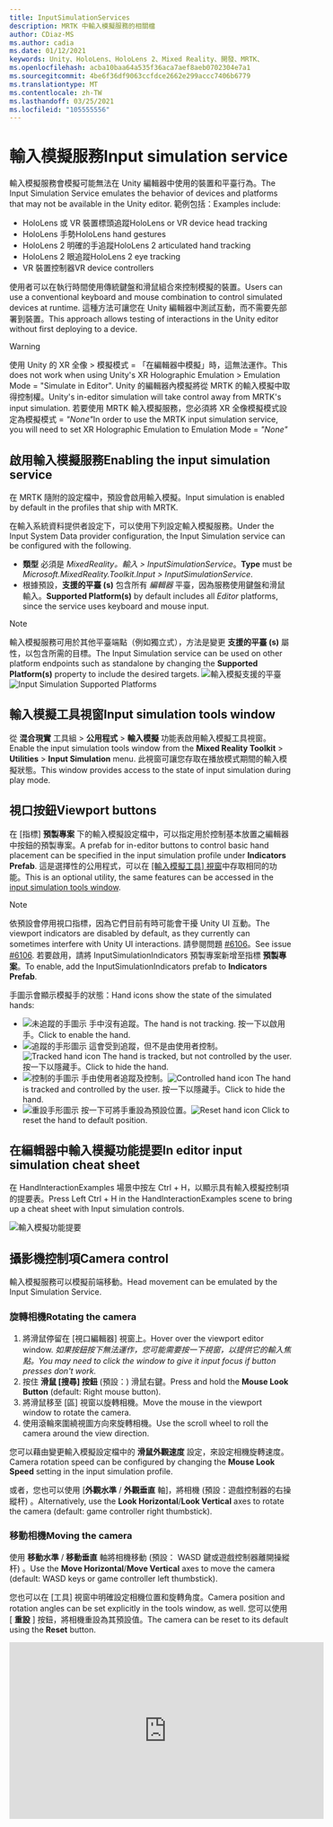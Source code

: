 ```yaml
---
title: InputSimulationServices
description: MRTK 中輸入模擬服務的相關檔
author: CDiaz-MS
ms.author: cadia
ms.date: 01/12/2021
keywords: Unity、HoloLens、HoloLens 2、Mixed Reality、開發、MRTK、
ms.openlocfilehash: acba10baa64a535f36aca7aef8aeb0702304e7a1
ms.sourcegitcommit: 4be6f36df9063ccfdce2662e299accc7406b6779
ms.translationtype: MT
ms.contentlocale: zh-TW
ms.lasthandoff: 03/25/2021
ms.locfileid: "105555556"
---
```

# <a name="input-simulation-service"></a><span data-ttu-id="52080-104">輸入模擬服務</span><span class="sxs-lookup"><span data-stu-id="52080-104">Input simulation service</span></span>

<span data-ttu-id="52080-105">輸入模擬服務會模擬可能無法在 Unity 編輯器中使用的裝置和平臺行為。</span><span class="sxs-lookup"><span data-stu-id="52080-105">The Input Simulation Service emulates the behavior of devices and platforms that may not be available in the Unity editor.</span></span> <span data-ttu-id="52080-106">範例包括：</span><span class="sxs-lookup"><span data-stu-id="52080-106">Examples include:</span></span>

* <span data-ttu-id="52080-107">HoloLens 或 VR 裝置標頭追蹤</span><span class="sxs-lookup"><span data-stu-id="52080-107">HoloLens or VR device head tracking</span></span>
* <span data-ttu-id="52080-108">HoloLens 手勢</span><span class="sxs-lookup"><span data-stu-id="52080-108">HoloLens hand gestures</span></span>
* <span data-ttu-id="52080-109">HoloLens 2 明確的手追蹤</span><span class="sxs-lookup"><span data-stu-id="52080-109">HoloLens 2 articulated hand tracking</span></span>
* <span data-ttu-id="52080-110">HoloLens 2 眼追蹤</span><span class="sxs-lookup"><span data-stu-id="52080-110">HoloLens 2 eye tracking</span></span>
* <span data-ttu-id="52080-111">VR 裝置控制器</span><span class="sxs-lookup"><span data-stu-id="52080-111">VR device controllers</span></span>

<span data-ttu-id="52080-112">使用者可以在執行時間使用傳統鍵盤和滑鼠組合來控制模擬的裝置。</span><span class="sxs-lookup"><span data-stu-id="52080-112">Users can use a conventional keyboard and mouse combination to control simulated devices at runtime.</span></span> <span data-ttu-id="52080-113">這種方法可讓您在 Unity 編輯器中測試互動，而不需要先部署到裝置。</span><span class="sxs-lookup"><span data-stu-id="52080-113">This approach allows testing of interactions in the Unity editor without first deploying to a device.</span></span>

> [!WARNING]
> <span data-ttu-id="52080-114">使用 Unity 的 XR 全像 > 模擬模式 = 「在編輯器中模擬」時，這無法運作。</span><span class="sxs-lookup"><span data-stu-id="52080-114">This does not work when using Unity's XR Holographic Emulation > Emulation Mode = "Simulate in Editor".</span></span> <span data-ttu-id="52080-115">Unity 的編輯器內模擬將從 MRTK 的輸入模擬中取得控制權。</span><span class="sxs-lookup"><span data-stu-id="52080-115">Unity's in-editor simulation will take control away from MRTK's input simulation.</span></span> <span data-ttu-id="52080-116">若要使用 MRTK 輸入模擬服務，您必須將 XR 全像模擬模式設定為模擬模式 = *"None"*</span><span class="sxs-lookup"><span data-stu-id="52080-116">In order to use the MRTK input simulation service, you will need to set XR Holographic Emulation to Emulation Mode = *"None"*</span></span>

## <a name="enabling-the-input-simulation-service"></a><span data-ttu-id="52080-117">啟用輸入模擬服務</span><span class="sxs-lookup"><span data-stu-id="52080-117">Enabling the input simulation service</span></span>

<span data-ttu-id="52080-118">在 MRTK 隨附的設定檔中，預設會啟用輸入模擬。</span><span class="sxs-lookup"><span data-stu-id="52080-118">Input simulation is enabled by default in the profiles that ship with MRTK.</span></span>

<span data-ttu-id="52080-119">在輸入系統資料提供者設定下，可以使用下列設定輸入模擬服務。</span><span class="sxs-lookup"><span data-stu-id="52080-119">Under the Input System Data provider configuration, the Input Simulation service can be configured with the following.</span></span>

* <span data-ttu-id="52080-120">**類型** 必須是 *MixedReality。輸入 > InputSimulationService*。</span><span class="sxs-lookup"><span data-stu-id="52080-120">**Type** must be *Microsoft.MixedReality.Toolkit.Input > InputSimulationService*.</span></span>
* <span data-ttu-id="52080-121">根據預設，**支援的平臺 (s)** 包含所有 *編輯器* 平臺，因為服務使用鍵盤和滑鼠輸入。</span><span class="sxs-lookup"><span data-stu-id="52080-121">**Supported Platform(s)** by default includes all *Editor* platforms, since the service uses keyboard and mouse input.</span></span>

> [!NOTE]
> <span data-ttu-id="52080-122">輸入模擬服務可用於其他平臺端點（例如獨立式），方法是變更 **支援的平臺 (s)** 屬性，以包含所需的目標。</span><span class="sxs-lookup"><span data-stu-id="52080-122">The Input Simulation service can be used on other platform endpoints such as standalone by changing the **Supported Platform(s)** property to include the desired targets.</span></span>
> <span data-ttu-id="52080-123">![輸入模擬支援的平臺](../images/input-simulation/InputSimulationSupportedPlatforms.gif)</span><span class="sxs-lookup"><span data-stu-id="52080-123">![Input Simulation Supported Platforms](../images/input-simulation/InputSimulationSupportedPlatforms.gif)</span></span>

## <a name="input-simulation-tools-window"></a><span data-ttu-id="52080-124">輸入模擬工具視窗</span><span class="sxs-lookup"><span data-stu-id="52080-124">Input simulation tools window</span></span>

<span data-ttu-id="52080-125">從 **混合現實** 工具組  >  **公用程式**  >  **輸入模擬** 功能表啟用輸入模擬工具視窗。</span><span class="sxs-lookup"><span data-stu-id="52080-125">Enable the input simulation tools window from the  **Mixed Reality Toolkit** > **Utilities** > **Input Simulation** menu.</span></span> <span data-ttu-id="52080-126">此視窗可讓您存取在播放模式期間的輸入模擬狀態。</span><span class="sxs-lookup"><span data-stu-id="52080-126">This window provides access to the state of input simulation during play mode.</span></span>

## <a name="viewport-buttons"></a><span data-ttu-id="52080-127">視口按鈕</span><span class="sxs-lookup"><span data-stu-id="52080-127">Viewport buttons</span></span>

<span data-ttu-id="52080-128">在 [指標] **預製專案** 下的輸入模擬設定檔中，可以指定用於控制基本放置之編輯器中按鈕的預製專案。</span><span class="sxs-lookup"><span data-stu-id="52080-128">A prefab for in-editor buttons to control basic hand placement can be specified in the input simulation profile under **Indicators Prefab**.</span></span> <span data-ttu-id="52080-129">這是選擇性的公用程式，可以在 [ [輸入模擬工具] 視窗](#input-simulation-tools-window)中存取相同的功能。</span><span class="sxs-lookup"><span data-stu-id="52080-129">This is an optional utility, the same features can be accessed in the [input simulation tools window](#input-simulation-tools-window).</span></span>

> [!NOTE]
> <span data-ttu-id="52080-130">依預設會停用視口指標，因為它們目前有時可能會干擾 Unity UI 互動。</span><span class="sxs-lookup"><span data-stu-id="52080-130">The viewport indicators are disabled by default, as they currently can sometimes interfere with Unity UI interactions.</span></span> <span data-ttu-id="52080-131">請參閱問題 [#6106](https://github.com/microsoft/MixedRealityToolkit-Unity/issues/6106)。</span><span class="sxs-lookup"><span data-stu-id="52080-131">See issue [#6106](https://github.com/microsoft/MixedRealityToolkit-Unity/issues/6106).</span></span> <span data-ttu-id="52080-132">若要啟用，請將 InputSimulationIndicators 預製專案新增至指標 **預製專案**。</span><span class="sxs-lookup"><span data-stu-id="52080-132">To enable, add the InputSimulationIndicators prefab to **Indicators Prefab**.</span></span>

<span data-ttu-id="52080-133">手圖示會顯示模擬手的狀態：</span><span class="sxs-lookup"><span data-stu-id="52080-133">Hand icons show the state of the simulated hands:</span></span>

* ![未追蹤的手圖示](../images/input-simulation/MRTK_InputSimulation_HandIndicator_Untracked.png) <span data-ttu-id="52080-135">手中沒有追蹤。</span><span class="sxs-lookup"><span data-stu-id="52080-135">The hand is not tracking.</span></span> <span data-ttu-id="52080-136">按一下以啟用手。</span><span class="sxs-lookup"><span data-stu-id="52080-136">Click to enable the hand.</span></span>
* <span data-ttu-id="52080-137">![追蹤的手形圖示](../images/input-simulation/MRTK_InputSimulation_HandIndicator_Tracked.png "追蹤的手形圖示") 這會受到追蹤，但不是由使用者控制。</span><span class="sxs-lookup"><span data-stu-id="52080-137">![Tracked hand icon](../images/input-simulation/MRTK_InputSimulation_HandIndicator_Tracked.png "Tracked hand icon") The hand is tracked, but not controlled by the user.</span></span> <span data-ttu-id="52080-138">按一下以隱藏手。</span><span class="sxs-lookup"><span data-stu-id="52080-138">Click to hide the hand.</span></span>
* <span data-ttu-id="52080-139">![控制的手圖示](../images/input-simulation/MRTK_InputSimulation_HandIndicator_Controlled.png "控制的手圖示") 手由使用者追蹤及控制。</span><span class="sxs-lookup"><span data-stu-id="52080-139">![Controlled hand icon](../images/input-simulation/MRTK_InputSimulation_HandIndicator_Controlled.png "Controlled hand icon") The hand is tracked and controlled by the user.</span></span> <span data-ttu-id="52080-140">按一下以隱藏手。</span><span class="sxs-lookup"><span data-stu-id="52080-140">Click to hide the hand.</span></span>
* <span data-ttu-id="52080-141">![重設手形圖示](../images/input-simulation/MRTK_InputSimulation_HandIndicator_Reset.png "重設手形圖示") 按一下可將手重設為預設位置。</span><span class="sxs-lookup"><span data-stu-id="52080-141">![Reset hand icon](../images/input-simulation/MRTK_InputSimulation_HandIndicator_Reset.png "Reset hand icon") Click to reset the hand to default position.</span></span>

## <a name="in-editor-input-simulation-cheat-sheet"></a><span data-ttu-id="52080-142">在編輯器中輸入模擬功能提要</span><span class="sxs-lookup"><span data-stu-id="52080-142">In editor input simulation cheat sheet</span></span>

<span data-ttu-id="52080-143">在 HandInteractionExamples 場景中按左 Ctrl + H，以顯示具有輸入模擬控制項的提要表。</span><span class="sxs-lookup"><span data-stu-id="52080-143">Press Left Ctrl + H in the HandInteractionExamples scene to bring up a cheat sheet with Input simulation controls.</span></span>

![輸入模擬功能提要](https://user-images.githubusercontent.com/39840334/86066480-13637f00-ba27-11ea-8814-d222d548f684.gif)

## <a name="camera-control"></a><span data-ttu-id="52080-145">攝影機控制項</span><span class="sxs-lookup"><span data-stu-id="52080-145">Camera control</span></span>

<span data-ttu-id="52080-146">輸入模擬服務可以模擬前端移動。</span><span class="sxs-lookup"><span data-stu-id="52080-146">Head movement can be emulated by the Input Simulation Service.</span></span>

### <a name="rotating-the-camera"></a><span data-ttu-id="52080-147">旋轉相機</span><span class="sxs-lookup"><span data-stu-id="52080-147">Rotating the camera</span></span>

1. <span data-ttu-id="52080-148">將滑鼠停留在 [視口編輯器] 視窗上。</span><span class="sxs-lookup"><span data-stu-id="52080-148">Hover over the viewport editor window.</span></span>
    <span data-ttu-id="52080-149">*如果按鈕按下無法運作，您可能需要按一下視窗，以提供它的輸入焦點。*</span><span class="sxs-lookup"><span data-stu-id="52080-149">*You may need to click the window to give it input focus if button presses don't work.*</span></span>
1. <span data-ttu-id="52080-150">按住 **滑鼠 [搜尋] 按鈕** (預設：) 滑鼠右鍵。</span><span class="sxs-lookup"><span data-stu-id="52080-150">Press and hold the **Mouse Look Button** (default: Right mouse button).</span></span>
1. <span data-ttu-id="52080-151">將滑鼠移至 [區] 視窗以旋轉相機。</span><span class="sxs-lookup"><span data-stu-id="52080-151">Move the mouse in the viewport window to rotate the camera.</span></span>
1. <span data-ttu-id="52080-152">使用滾輪來圍繞視圖方向來旋轉相機。</span><span class="sxs-lookup"><span data-stu-id="52080-152">Use the scroll wheel to roll the camera around the view direction.</span></span>

<span data-ttu-id="52080-153">您可以藉由變更輸入模擬設定檔中的 **滑鼠外觀速度** 設定，來設定相機旋轉速度。</span><span class="sxs-lookup"><span data-stu-id="52080-153">Camera rotation speed can be configured by changing the **Mouse Look Speed** setting in the input simulation profile.</span></span>

<span data-ttu-id="52080-154">或者，您也可以使用 [**外觀水準** / **外觀垂直** 軸]，將相機 (預設：遊戲控制器的右操縱杆) 。</span><span class="sxs-lookup"><span data-stu-id="52080-154">Alternatively, use the **Look Horizontal**/**Look Vertical** axes to rotate the camera (default: game controller right thumbstick).</span></span>

### <a name="moving-the-camera"></a><span data-ttu-id="52080-155">移動相機</span><span class="sxs-lookup"><span data-stu-id="52080-155">Moving the camera</span></span>

<span data-ttu-id="52080-156">使用 **移動水準** / **移動垂直** 軸將相機移動 (預設： WASD 鍵或遊戲控制器離開操縱杆) 。</span><span class="sxs-lookup"><span data-stu-id="52080-156">Use the **Move Horizontal**/**Move Vertical** axes to move the camera (default: WASD keys or game controller left thumbstick).</span></span>

<span data-ttu-id="52080-157">您也可以在 [工具] 視窗中明確設定相機位置和旋轉角度。</span><span class="sxs-lookup"><span data-stu-id="52080-157">Camera position and rotation angles can be set explicitly in the tools window, as well.</span></span> <span data-ttu-id="52080-158">您可以使用 [ **重設** ] 按鈕，將相機重設為其預設值。</span><span class="sxs-lookup"><span data-stu-id="52080-158">The camera can be reset to its default using the **Reset** button.</span></span>

<iframe width="560" height="315" src="https://www.youtube.com/embed/Z7L4I1ET7GU" class="center" frameborder="0" allow="accelerometer; encrypted-media; gyroscope; picture-in-picture" allowfullscreen />

## <a name="controller-simulation"></a><span data-ttu-id="52080-159">控制器模擬</span><span class="sxs-lookup"><span data-stu-id="52080-159">Controller simulation</span></span>

<span data-ttu-id="52080-160">輸入模擬支援模擬控制器裝置 (亦即移動控制器和手) 。</span><span class="sxs-lookup"><span data-stu-id="52080-160">The input simulation supports emulated controller devices (i.e. motion controllers and hands).</span></span> <span data-ttu-id="52080-161">這些虛擬控制器可以與任何支援一般控制器的物件互動，例如按鈕或 grabbable 物件。</span><span class="sxs-lookup"><span data-stu-id="52080-161">These virtual controllers can interact with any object that supports regular controllers, such as buttons or grabbable objects.</span></span>

### <a name="controller-simulation-mode"></a><span data-ttu-id="52080-162">控制器模擬模式</span><span class="sxs-lookup"><span data-stu-id="52080-162">Controller simulation mode</span></span>

<span data-ttu-id="52080-163">在 [ [輸入模擬工具] 視窗](#input-simulation-tools-window) 中， **預設控制器模擬模式** 設定會在三個不同的輸入模型之間切換。</span><span class="sxs-lookup"><span data-stu-id="52080-163">In the [input simulation tools window](#input-simulation-tools-window) the **Default Controller Simulation Mode** setting switches between three distinct input models.</span></span> <span data-ttu-id="52080-164">您也可以在輸入模擬設定檔中設定此預設模式。</span><span class="sxs-lookup"><span data-stu-id="52080-164">This default mode can also be set in the input simulation profile.</span></span>

* <span data-ttu-id="52080-165">明確表達的 *手：模擬* 具有聯合位置資料的全向裝置。</span><span class="sxs-lookup"><span data-stu-id="52080-165">*Articulated Hands*: Simulates a fully articulated hand device with joint position data.</span></span>

   <span data-ttu-id="52080-166">模擬 HoloLens 2 互動模型。</span><span class="sxs-lookup"><span data-stu-id="52080-166">Emulates HoloLens 2 interaction model.</span></span>

   <span data-ttu-id="52080-167">以確切定位或使用觸控為依據的互動，可在此模式中模擬。</span><span class="sxs-lookup"><span data-stu-id="52080-167">Interactions that are based on the precise positioning of the hand or use touching can be simulated in this mode.</span></span>

* <span data-ttu-id="52080-168">*手手勢*：利用點擊和基本手勢模擬簡化的模型。</span><span class="sxs-lookup"><span data-stu-id="52080-168">*Hand Gestures*: Simulates a simplified hand model with air tap and basic gestures.</span></span>

   <span data-ttu-id="52080-169">模擬 [HoloLens 互動模型](/windows/mixed-reality/gestures)。</span><span class="sxs-lookup"><span data-stu-id="52080-169">Emulates [HoloLens interaction model](/windows/mixed-reality/gestures).</span></span>

   <span data-ttu-id="52080-170">焦點是使用注視指標來控制。</span><span class="sxs-lookup"><span data-stu-id="52080-170">Focus is controlled using the Gaze pointer.</span></span> <span data-ttu-id="52080-171">「 *攻* 點」手勢用來與按鈕互動。</span><span class="sxs-lookup"><span data-stu-id="52080-171">The *Air Tap* gesture is used to interact with buttons.</span></span>

* <span data-ttu-id="52080-172">*移動控制器*：模擬與 VR 耳機搭配使用的動作控制器，其運作方式類似于與明確表達的互動。</span><span class="sxs-lookup"><span data-stu-id="52080-172">*Motion Controller*: Simulates a motion controller used with VR headsets that works similarly to far interactions with Articulated Hands.</span></span>

   <span data-ttu-id="52080-173">使用控制器互動模型來模擬 VR 耳機。</span><span class="sxs-lookup"><span data-stu-id="52080-173">Emulates VR headset with controllers interaction model.</span></span>

   <span data-ttu-id="52080-174">觸發程式、抓取和功能表鍵是透過鍵盤和滑鼠輸入模擬。</span><span class="sxs-lookup"><span data-stu-id="52080-174">The trigger, grab and menu keys are simulated via keyboard and mouse input.</span></span>

### <a name="simulating-controller-movement"></a><span data-ttu-id="52080-175">模擬控制器移動</span><span class="sxs-lookup"><span data-stu-id="52080-175">Simulating controller movement</span></span>

<span data-ttu-id="52080-176">按住 **左/靠右控制器操作金鑰** (預設：左方控制器的 *左移位* 和右邊控制器的 *空間*) ，以取得任一控制器的控制權。</span><span class="sxs-lookup"><span data-stu-id="52080-176">Press and hold the **Left/Right Controller Manipulation Key** (default: *Left Shift* for left controller and *Space* for right controller) to gain control of either controller.</span></span> <span data-ttu-id="52080-177">當按下操作按鍵時，控制器將會出現在 [功能區] 中。</span><span class="sxs-lookup"><span data-stu-id="52080-177">While the manipulation key is pressed, the controller will appear in the viewport.</span></span> <span data-ttu-id="52080-178">一旦釋放操作金鑰之後，控制器會在短暫的 **控制器隱藏 Timeout** 之後消失。</span><span class="sxs-lookup"><span data-stu-id="52080-178">Once the manipulation key is released, the controllers will disappear after a short **Controller Hide Timeout**.</span></span>

<span data-ttu-id="52080-179">您可以透過 [ [輸入模擬工具] 視窗](#input-simulation-tools-window) 中的相機來切換和凍結控制器，或按下 **切換左/向右控制器鍵** (預設值： *T* 代表左邊， *Y* 表示右邊的) 。</span><span class="sxs-lookup"><span data-stu-id="52080-179">Controllers can be toggled on and frozen relative to the camera in the [input simulation tools window](#input-simulation-tools-window) or by pressing the **Toggle Left/Right Controller Key** (default: *T* for left and *Y* for right).</span></span> <span data-ttu-id="52080-180">再按一次切換鍵，再次隱藏控制器。</span><span class="sxs-lookup"><span data-stu-id="52080-180">Press the toggle key again to hide the controllers again.</span></span> <span data-ttu-id="52080-181">若要操控控制器，必須保留 **左/右控制器操作金鑰** 。</span><span class="sxs-lookup"><span data-stu-id="52080-181">To manipulate the controllers, the **Left/Right Controller Manipulation Key** needs to be held.</span></span> <span data-ttu-id="52080-182">按兩下 **Left/Right 控制器操作金鑰** 也可以開啟/關閉控制器。</span><span class="sxs-lookup"><span data-stu-id="52080-182">Double tapping the **Left/Right Controller Manipulation Key** can also toggle the controllers on/off.</span></span>

<span data-ttu-id="52080-183">滑鼠移動會將控制器移至 [視圖] 平面。</span><span class="sxs-lookup"><span data-stu-id="52080-183">Mouse movement will move the controller in the view plane.</span></span> <span data-ttu-id="52080-184">您可以使用 **滑鼠滾輪**，更進一步或更接近相機來移動控制器。</span><span class="sxs-lookup"><span data-stu-id="52080-184">Controllers can be moved further or closer to the camera using the **mouse wheel**.</span></span>

<span data-ttu-id="52080-185">若要使用滑鼠旋轉控制器，請將 **左/右控制器操作金鑰** (*左移* 或 *空格*) *，然後* 將 **控制器旋轉按鈕** (預設： *左方 Ctrl* 按鈕) ，然後移動滑鼠以旋轉控制器。</span><span class="sxs-lookup"><span data-stu-id="52080-185">To rotate controllers using the mouse, hold both the **Left/Right Controller Manipulation Key** (*Left Shift* or *Space*) *and* the **Controller Rotate Button** (default: *Left Ctrl* button) and then move the mouse to rotate the controller.</span></span> <span data-ttu-id="52080-186">您可以藉由變更輸入模擬設定檔中的 **滑鼠控制器旋轉速度** 設定，來設定控制器旋轉速度。</span><span class="sxs-lookup"><span data-stu-id="52080-186">Controller rotation speed can be configured by changing the **Mouse Controller Rotation Speed** setting in the input simulation profile.</span></span>

<span data-ttu-id="52080-187">所有放置也都可以在 [ [輸入模擬工具] 視窗](#input-simulation-tools-window)中變更，包括重設為預設值。</span><span class="sxs-lookup"><span data-stu-id="52080-187">All hand placement can also changed in the [input simulation tools window](#input-simulation-tools-window), including resetting hands to default.</span></span>

### <a name="additional-profile-settings"></a><span data-ttu-id="52080-188">其他設定檔設定</span><span class="sxs-lookup"><span data-stu-id="52080-188">Additional profile settings</span></span>

* <span data-ttu-id="52080-189">**控制器深度乘數** 控制滑鼠滾輪深度移動的敏感度。</span><span class="sxs-lookup"><span data-stu-id="52080-189">**Controller Depth Multiplier** controls the sensitivity of the mouse scroll wheel depth movement.</span></span> <span data-ttu-id="52080-190">較大的數位會加速控制器縮放。</span><span class="sxs-lookup"><span data-stu-id="52080-190">A larger number will speed up controller zoom.</span></span>
* <span data-ttu-id="52080-191">**預設控制器距離** 是來自相機的控制器初始距離。</span><span class="sxs-lookup"><span data-stu-id="52080-191">**Default Controller Distance** is the initial distance of controllers from the camera.</span></span> <span data-ttu-id="52080-192">按一下 [ **重設** ] 按鈕控制器也會將控制器放在這個距離。</span><span class="sxs-lookup"><span data-stu-id="52080-192">Clicking the **Reset** button controllers will also place controllers at this distance.</span></span>
* <span data-ttu-id="52080-193">**控制器抖動量** 會將隨機動作新增至控制器。</span><span class="sxs-lookup"><span data-stu-id="52080-193">**Controller Jitter Amount** adds random motion to controllers.</span></span> <span data-ttu-id="52080-194">這項功能可用來模擬裝置上不正確的控制器追蹤，並確保互動適用于雜訊的輸入。</span><span class="sxs-lookup"><span data-stu-id="52080-194">This feature can be used to simulate inaccurate controller tracking on the device, and ensure that interactions work well with noisy input.</span></span>

<iframe width="560" height="315" src="https://www.youtube.com/embed/uRYfwuqsjBQ" class="center" frameborder="0" allow="accelerometer; encrypted-media; gyroscope; picture-in-picture" allowfullscreen />

### <a name="hand-gestures"></a><span data-ttu-id="52080-195">手勢</span><span class="sxs-lookup"><span data-stu-id="52080-195">Hand gestures</span></span>

<span data-ttu-id="52080-196">捏合、抓取、刺探等手勢也可以模擬。</span><span class="sxs-lookup"><span data-stu-id="52080-196">Hand gestures such as pinching, grabbing, poking, etc. can also be simulated.</span></span>

1. <span data-ttu-id="52080-197">使用 **left/Right 控制器操作金鑰** (*左移* 或 *空格*) 來啟用手形控制</span><span class="sxs-lookup"><span data-stu-id="52080-197">Enable hand control using the **Left/Right Controller Manipulation Key** (*Left Shift* or *Space*)</span></span>

2. <span data-ttu-id="52080-198">在操作時，按住滑鼠按鍵以執行手勢手勢。</span><span class="sxs-lookup"><span data-stu-id="52080-198">While manipulating, press and hold a mouse button to perform a hand gesture.</span></span>

<span data-ttu-id="52080-199">您可以對應每個滑鼠按鍵，使用 *左/中/右滑鼠右鍵手勢* 設定，將手圖形轉換成不同的手勢。</span><span class="sxs-lookup"><span data-stu-id="52080-199">Each of the mouse buttons can be mapped to transform the hand shape into a different gesture using the *Left/Middle/Right Mouse Hand Gesture* settings.</span></span> <span data-ttu-id="52080-200">當未按下任何按鈕時， *預設手勢* 是手的形狀。</span><span class="sxs-lookup"><span data-stu-id="52080-200">The *Default Hand Gesture* is the shape of the hand when no button is pressed.</span></span>

> [!NOTE]
> <span data-ttu-id="52080-201">縮小 *手勢是* 唯一執行「選取」動作的手勢。</span><span class="sxs-lookup"><span data-stu-id="52080-201">The *Pinch* gesture is the only gesture that performs the "Select" action at this point.</span></span>

### <a name="one-hand-manipulation"></a><span data-ttu-id="52080-202">單次操作</span><span class="sxs-lookup"><span data-stu-id="52080-202">One-hand manipulation</span></span>

1. <span data-ttu-id="52080-203">按住 **left/Right 控制器操作金鑰** (*左移* 或 *空格*) </span><span class="sxs-lookup"><span data-stu-id="52080-203">Press and hold **Left/Right Controller Manipulation Key** (*Left Shift* or *Space*)</span></span>
2. <span data-ttu-id="52080-204">物件上的點</span><span class="sxs-lookup"><span data-stu-id="52080-204">Point at object</span></span>
3. <span data-ttu-id="52080-205">按住滑鼠按鍵以縮小</span><span class="sxs-lookup"><span data-stu-id="52080-205">Hold mouse button to pinch</span></span>
4. <span data-ttu-id="52080-206">使用您的滑鼠移動物件</span><span class="sxs-lookup"><span data-stu-id="52080-206">Use your mouse to move the object</span></span>
5. <span data-ttu-id="52080-207">放開滑鼠按鍵以停止互動</span><span class="sxs-lookup"><span data-stu-id="52080-207">Release the mouse button to stop interaction</span></span>

<iframe width="560" height="315" src="https://www.youtube.com/embed/rM0xaHam6wM" class="center" frameborder="0" allow="accelerometer; encrypted-media; gyroscope; picture-in-picture" allowfullscreen />

### <a name="two-hand-manipulation"></a><span data-ttu-id="52080-208">雙手勢操作</span><span class="sxs-lookup"><span data-stu-id="52080-208">Two-hand manipulation</span></span>

<span data-ttu-id="52080-209">若要同時以兩種方式操作物件，建議使用持續性手動模式。</span><span class="sxs-lookup"><span data-stu-id="52080-209">For manipulating objects with two hands at the same time, the persistent hand mode is recommended.</span></span>

1. <span data-ttu-id="52080-210">按下切換鍵 (*T/Y*) 來切換。</span><span class="sxs-lookup"><span data-stu-id="52080-210">Toggle on both hands by pressing the toggle keys (*T/Y*).</span></span>
1. <span data-ttu-id="52080-211">一次處理一個手勢：</span><span class="sxs-lookup"><span data-stu-id="52080-211">Manipulate one hand at a time:</span></span>
    1. <span data-ttu-id="52080-212">按住 **空格鍵** 以控制右手邊</span><span class="sxs-lookup"><span data-stu-id="52080-212">Hold **Space** to control the right hand</span></span>
    1. <span data-ttu-id="52080-213">將手移至您要抓取物件的位置</span><span class="sxs-lookup"><span data-stu-id="52080-213">Move the hand to where you want to grab the object</span></span>
    1. <span data-ttu-id="52080-214">按下 **滑鼠左鍵** 可啟動 *縮小手勢。*</span><span class="sxs-lookup"><span data-stu-id="52080-214">Press the **left mouse button** to activate the *Pinch* gesture.</span></span>
    1. <span data-ttu-id="52080-215">釋放 **空間** 可停止控制右手邊。</span><span class="sxs-lookup"><span data-stu-id="52080-215">Release **Space** to stop controlling the right hand.</span></span> <span data-ttu-id="52080-216">手將會凍結並 *鎖定到縮小手勢，* 因為它已不再被操作。</span><span class="sxs-lookup"><span data-stu-id="52080-216">The hand will be frozen in place and be locked into the *Pinch* gesture since it is no longer being manipulated.</span></span>
1. <span data-ttu-id="52080-217">以另一種方式重複此程式，在第二個位置抓取相同的物件。</span><span class="sxs-lookup"><span data-stu-id="52080-217">Repeat the process with the other hand, grabbing the same object in a second spot.</span></span>
1. <span data-ttu-id="52080-218">現在這兩個手都會抓取相同的物件，您可以將其中一個物件移至兩個執行中的操作。</span><span class="sxs-lookup"><span data-stu-id="52080-218">Now that both hands are grabbing the same object, you can move either of them to perform two-handed manipulation.</span></span>

<iframe width="560" height="315" src="https://www.youtube.com/embed/Qol5OFNfN14" class="center" frameborder="0" allow="accelerometer; encrypted-media; gyroscope; picture-in-picture" allowfullscreen />

### <a name="ggv-gaze-gesture-and-voice-interaction"></a><span data-ttu-id="52080-219">GGV (注視、手勢和語音) 互動</span><span class="sxs-lookup"><span data-stu-id="52080-219">GGV (Gaze, Gesture, and Voice) interaction</span></span>

<span data-ttu-id="52080-220">根據預設，GGV 互動會在編輯器中啟用，但場景中不會有明確的手。</span><span class="sxs-lookup"><span data-stu-id="52080-220">By default, GGV interaction is enabled in-editor while there are no articulated hands present in the scene.</span></span>

1. <span data-ttu-id="52080-221">旋轉相機以指向互動物件上的注視游標 (滑鼠右鍵) </span><span class="sxs-lookup"><span data-stu-id="52080-221">Rotate the camera to point the gaze cursor at the interactable object (right mouse button)</span></span>
1. <span data-ttu-id="52080-222">按一下並按住 **滑鼠** 左鍵以進行互動</span><span class="sxs-lookup"><span data-stu-id="52080-222">Click and hold **left mouse button** to interact</span></span>
1. <span data-ttu-id="52080-223">再次旋轉相機以操作物件</span><span class="sxs-lookup"><span data-stu-id="52080-223">Rotate the camera again to manipulate the object</span></span>

<span data-ttu-id="52080-224">您可以切換輸入模擬設定檔內的 [ *已啟用手動可用輸入* ] 選項來關閉此功能。</span><span class="sxs-lookup"><span data-stu-id="52080-224">You can turn this off by toggling the *Is Hand Free Input Enabled* option inside the Input Simulation Profile.</span></span>

<span data-ttu-id="52080-225">此外，您可以使用模擬的手 GGV 互動</span><span class="sxs-lookup"><span data-stu-id="52080-225">In addition, you can use simulated hands for GGV interaction</span></span>

1. <span data-ttu-id="52080-226">藉由將 **手動模擬模式** 切換至 [輸入模擬設定檔](#enabling-the-input-simulation-service)中的 *手勢* 來啟用 GGV 模擬</span><span class="sxs-lookup"><span data-stu-id="52080-226">Enable GGV simulation by switching **Hand Simulation Mode** to *Gestures* in the [Input Simulation Profile](#enabling-the-input-simulation-service)</span></span>
1. <span data-ttu-id="52080-227">旋轉相機以指向互動物件上的注視游標 (滑鼠右鍵) </span><span class="sxs-lookup"><span data-stu-id="52080-227">Rotate the camera to point the gaze cursor at the interactable object (right mouse button)</span></span>
1. <span data-ttu-id="52080-228">按住 **空格鍵** 以控制右手邊</span><span class="sxs-lookup"><span data-stu-id="52080-228">Hold **Space** to control the right hand</span></span>
1. <span data-ttu-id="52080-229">按一下並按住 **滑鼠** 左鍵以進行互動</span><span class="sxs-lookup"><span data-stu-id="52080-229">Click and hold **left mouse button** to interact</span></span>
1. <span data-ttu-id="52080-230">使用您的滑鼠移動物件</span><span class="sxs-lookup"><span data-stu-id="52080-230">Use your mouse to move the object</span></span>
1. <span data-ttu-id="52080-231">放開滑鼠按鍵以停止互動</span><span class="sxs-lookup"><span data-stu-id="52080-231">Release the mouse button to stop interaction</span></span>

<iframe width="560" height="315" src="https://www.youtube.com/embed/6841rRMdqWw" class="center" frameborder="0" allow="accelerometer; encrypted-media; gyroscope; picture-in-picture" allowfullscreen />

### <a name="raising-teleport-events"></a><span data-ttu-id="52080-232">引發傳送事件</span><span class="sxs-lookup"><span data-stu-id="52080-232">Raising Teleport Events</span></span>

<span data-ttu-id="52080-233">若要在輸入模擬中引發「傳送」事件，請在輸入模擬設定檔中設定手勢手勢設定，讓其中一個會執行 **「傳送」開始** 手勢，而另一個則執行「 **傳送」結束** 手勢。</span><span class="sxs-lookup"><span data-stu-id="52080-233">To raise the teleport event in input simulation, configure the Hand Gesture Settings in the Input Simulation Profile so that one performs the **Teleport Start** Gesture while the other performs the **Teleport End** Gesture.</span></span> <span data-ttu-id="52080-234">**「傳送開始」** 手勢會顯示「傳送」指標，而「**傳送結束** gesure 將會完成傳送動作並移動使用者。</span><span class="sxs-lookup"><span data-stu-id="52080-234">The **Teleport Start** gesture will bring up the Teleport Pointer, while the **Teleport End** gesure will complete the teleport action and move the user.</span></span>

<span data-ttu-id="52080-235">產生的傳送的 y 位置取決於沿著 y 軸的相機位移。</span><span class="sxs-lookup"><span data-stu-id="52080-235">The y-position of your resulting teleport is dependent on the camera's displacement along the y-axis.</span></span> <span data-ttu-id="52080-236">在編輯器中，預設值為0，因此請使用 **Q** 和 **E** 鍵將它調整為適當的高度。</span><span class="sxs-lookup"><span data-stu-id="52080-236">In editor, this is 0 by default, so use the **Q** and **E** keys to adjust it to the appropriate height.</span></span>

![輸入模擬傳送設定](../images/input-simulation/InputSimulationTeleport.gif)

### <a name="motion-controller-interaction"></a><span data-ttu-id="52080-238">移動控制器互動</span><span class="sxs-lookup"><span data-stu-id="52080-238">Motion controller interaction</span></span>

<span data-ttu-id="52080-239">模擬的動作控制器可透過與明確表達的相同方式來操作。</span><span class="sxs-lookup"><span data-stu-id="52080-239">The simulated motion controllers can be manipulated the same way articulated hands are.</span></span> <span data-ttu-id="52080-240">在觸發程式、抓取和功能表鍵分別對應至 *滑鼠左鍵*、 *G* 和 *M* 鍵的情況下，互動模型與明確的手互動很類似。</span><span class="sxs-lookup"><span data-stu-id="52080-240">The interaction model is similar to far interaction of articulated hand while the trigger, grab and menu keys are mapped to *left mouse button*, *G* and *M* key respectively.</span></span>

### <a name="eye-tracking"></a><span data-ttu-id="52080-241">眼球追蹤</span><span class="sxs-lookup"><span data-stu-id="52080-241">Eye tracking</span></span>

<span data-ttu-id="52080-242">您可以藉由檢查 [輸入模擬設定檔](#enabling-the-input-simulation-service)中的 [**模擬眼睛位置**] 選項來啟用 [眼睛追蹤模擬](../input/eye-tracking/eye-tracking-basic-setup.md#simulating-eye-tracking-in-the-unity-editor)。</span><span class="sxs-lookup"><span data-stu-id="52080-242">[Eye tracking simulation](../input/eye-tracking/eye-tracking-basic-setup.md#simulating-eye-tracking-in-the-unity-editor) can be enabled by checking the **Simulate Eye Position** option in the [Input Simulation Profile](#enabling-the-input-simulation-service).</span></span> <span data-ttu-id="52080-243">這不應該與 GGV 或移動控制器樣式互動一起使用 (因此，請確定 **預設控制器模擬模式** 已設定為 [ *已) ]* 。</span><span class="sxs-lookup"><span data-stu-id="52080-243">This should not be used with GGV or motion controller style interactions (so ensure that **Default Controller Simulation Mode** is set to *Articulated Hand*).</span></span>

## <a name="see-also"></a><span data-ttu-id="52080-244">另請參閱</span><span class="sxs-lookup"><span data-stu-id="52080-244">See also</span></span>

* <span data-ttu-id="52080-245">[輸入系統設定檔](../input/input-providers.md)。</span><span class="sxs-lookup"><span data-stu-id="52080-245">[Input System profile](../input/input-providers.md).</span></span>